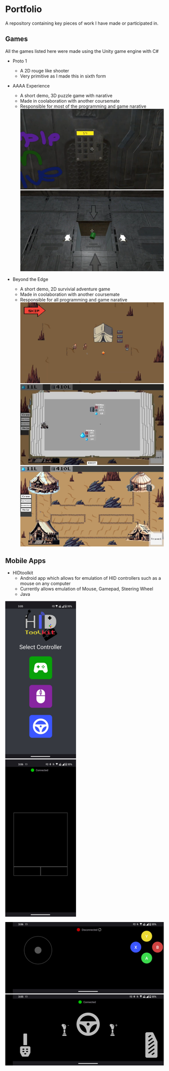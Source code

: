 # Portfolio
A repository containing key pieces of work I have made or participated in.

## Games
All the games listed here were made using the Unity game engine with C#
- Proto 1
  - A 2D rouge like shooter
  - Very primitive as I made this in sixth form
- AAAA Experience
  - A short demo, 3D puzzle game with narative 
  - Made in coolaboration with another coursemate
  - Responsible for most of the programming and game narative
![image1](./Portfolio_Images/AAAA_Experience/1.png)
![image2](./Portfolio_Images/AAAA_Experience/2.png) 


- Beyond the Edge
  - A short demo, 2D survivial adventure game 
  - Made in coolaboration with another coursemate
  - Responsible for all programming and game narative  
![image3](./Portfolio_Images/Beyond_The_Edge/1.png)
![image4](./Portfolio_Images/Beyond_The_Edge/2.png) 
![image5](./Portfolio_Images/Beyond_The_Edge/3.png)

## Mobile Apps
- HIDtoolkit
  - Android app which allows for emulation of HID controllers such as a mouse on any computer
  - Currently allows emulation of Mouse, Gamepad, Steering Wheel
  - Java
 
<div class="row">
  <div class="column">
    <img src="./Portfolio_Images/HIDtoolkit/Screenshot_20240530-150517_HID_Tool_Kit.jpg" alt="drawing" height="500"/>
  </div>
  <div class="column">
    <img src="./Portfolio_Images/HIDtoolkit/Screenshot_20240530-150622_HID_Tool_Kit.jpg" alt="drawing" height="500"/>
  </div>
</div>

![Gamepad](./Portfolio_Images/HIDtoolkit/Screenshot_20240530-150608_HID_Tool_Kit.jpg)
![Wheel](./Portfolio_Images/HIDtoolkit/Screenshot_20240530-150553_HID_Tool_Kit.jpg)

